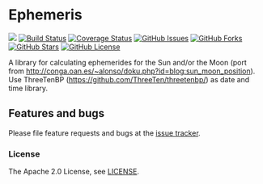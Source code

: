 Ephemeris
======

[![](https://jitpack.io/v/kb0/kotlin-ephemeris.svg)](https://jitpack.io/#kb0/kotlin-ephemeris)
[![Build Status](https://travis-ci.org/kb0/kotlin-ephemeris.svg?branch=master)](https://travis-ci.org/kb0/kotlin-ephemeris)
[![Coverage Status](https://coveralls.io/repos/github/kb0/kotlin-ephemeris/badge.svg?branch=master)](https://coveralls.io/github/kb0/kotlin-ephemeris?branch=master)
[![GitHub Issues](https://img.shields.io/github/issues/kb0/kotlin-ephemeris.svg?branch=master)](https://github.com/kb0/kotlin-ephemeris/issues)
[![GitHub Forks](https://img.shields.io/github/forks/kb0/kotlin-ephemeris.svg?branch=master)](https://github.com/kb0/kotlin-ephemeris/network)
[![GitHub Stars](https://img.shields.io/github/stars/kb0/kotlin-ephemeris.svg?branch=master)](https://github.com/kb0/kotlin-ephemeris/stargazers)
[![GitHub License](https://img.shields.io/badge/license-Apache%202-blue.svg)](https://raw.githubusercontent.com/kb0/kotlin-ephemeris/master/LICENSE)

A library for calculating ephemerides for the Sun and/or the Moon (port from http://conga.oan.es/~alonso/doku.php?id=blog:sun_moon_position).
Use ThreeTenBP (https://github.com/ThreeTen/threetenbp/) as date and time library.


## Features and bugs

Please file feature requests and bugs at the [issue tracker][tracker].

[tracker]: https://github.com/kb0/kotlin-ephemeris/issues

### License

The Apache 2.0 License, see [LICENSE](https://github.com/kb0/kotlin-ephemeris/raw/master/LICENSE).